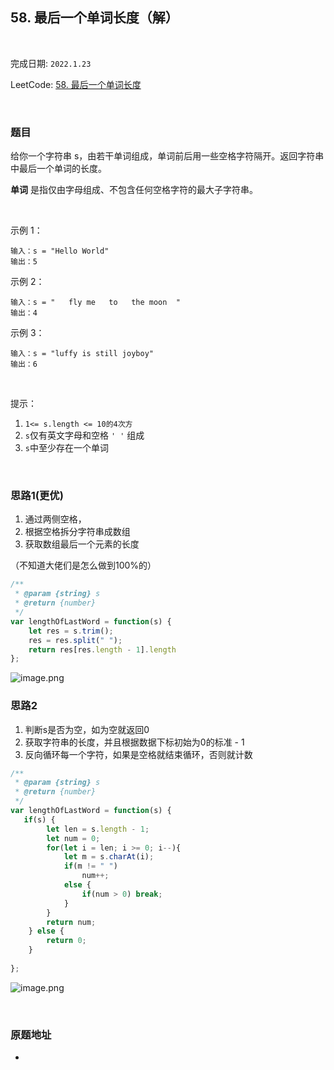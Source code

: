 ## 58. 最后一个单词长度（解）

<br/>

完成日期: `2022.1.23` 

LeetCode: [ 58. 最后一个单词长度](https://leetcode-cn.com/problems/length-of-last-word/)

<br/>


### 题目

给你一个字符串 s，由若干单词组成，单词前后用一些空格字符隔开。返回字符串中最后一个单词的长度。

**单词** 是指仅由字母组成、不包含任何空格字符的最大子字符串。

<br/>

示例 1：
```
输入：s = "Hello World"
输出：5
```

示例 2：
```
输入：s = "   fly me   to   the moon  "
输出：4
```

示例 3：
```
输入：s = "luffy is still joyboy"
输出：6
```

<br/>

提示：

1. `1<= s.length <= 10的4次方`
2. `s`仅有英文字母和空格 `' '` 组成
3. `s`中至少存在一个单词

<br/>

### 思路1(更优)
1. 通过两侧空格，
2. 根据空格拆分字符串成数组
3. 获取数组最后一个元素的长度

（不知道大佬们是怎么做到100%的）

```js
/**
 * @param {string} s
 * @return {number}
 */
var lengthOfLastWord = function(s) {
    let res = s.trim();
    res = res.split(" ");
    return res[res.length - 1].length
};
```
![image.png](https://pic.leetcode-cn.com/1642993536-HWZSKi-image.png)

### 思路2
1. 判断s是否为空，如为空就返回0
2. 获取字符串的长度，并且根据数据下标初始为0的标准 - 1
3. 反向循环每一个字符，如果是空格就结束循环，否则就计数

```js
/**
 * @param {string} s
 * @return {number}
 */
var lengthOfLastWord = function(s) {
   if(s) {
        let len = s.length - 1;
        let num = 0;
        for(let i = len; i >= 0; i--){
            let m = s.charAt(i);
            if(m != " ")
                num++;
            else {
                if(num > 0) break;
            }
        }
        return num;
    } else {
        return 0;
    }
    
};
```
![image.png](https://pic.leetcode-cn.com/1642994730-UMSCRQ-image.png)

<br/>

### 原题地址
* 